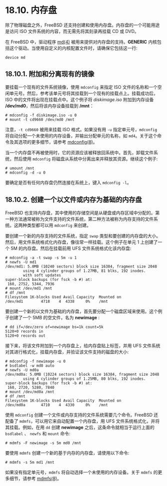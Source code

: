 # 18.10. 内存盘

除了物理磁盘之外，FreeBSD 还支持创建和使用内存盘。内存盘的一个可能用途是访问 ISO 文件系统的内容，而无需先将其刻录再挂载 CD 或 DVD。

在 FreeBSD 中，驱动程序 [md(4)](https://www.freebsd.org/cgi/man.cgi?query=md&sektion=4&format=html) 被用来提供对内存盘的支持。**GENERIC** 内核包括这个驱动。当使用自定义的内核配置文件时，请确保它包括这一行:

```
device md
```

## 18.10.1. 附加和分离现有的镜像

要挂载一个现有的文件系统镜像，使用 `mdconfig` 来指定 ISO 文件的名称和一个空闲单元号。然后，参考该单元号将其挂载到一个现有的挂载点上。挂载成功后，ISO 中的文件将出现在挂载点中。这个例子将 *diskimage.iso* 附加到内存设备 **/dev/md0**，然后将该内存设备挂载到 **/mnt**：
```
# mdconfig -f diskimage.iso -u 0
# mount -t cd9660 /dev/md0 /mnt
```
注意，`-t cd9660` 被用来挂载 ISO 格式。如果没有用 `-u` 指定单元号，`mdconfig` 将自动分配一个未使用的内存设备，并输出分配单元的名称，如 `md4`。关于这个命令及其选项的更多细节，请参考 [mdconfig(8)](https://www.freebsd.org/cgi/man.cgi?query=mdconfig&sektion=8&format=html)。

当一个内存盘不再被使用时，它的资源应该被释放回系统中。首先，卸载文件系统，然后使用 `mdconfig` 将磁盘从系统中分离出来并释放其资源。继续这个例子:

```
# umount /mnt
# mdconfig -d -u 0
```

要确定是否有任何内存盘仍然连接在系统上，键入 `mdconfig -l`。

## 18.10.2. 创建一个以文件或内存为基础的内存盘

FreeBSD 也支持内存盘，其中使用的存储空间是从硬盘或内存区域中分配的。第一种方法通常被称为文件支持的文件系统，第二种方法被称为内存支持的文件系统。这两种类型都可以用 `mdconfig` 来创建。

要创建一个新的内存支持的文件系统，指定 `swap` 类型和要创建的内存盘的大小。然后，用文件系统格式化内存盘，像往常一样挂载。这个例子在单元 1 上创建了一个 5M 的内存盘。然后在挂载前用 UFS 文件系统格式化该内存盘:

```
# mdconfig -a -t swap -s 5m -u 1
# newfs -U md1
/dev/md1: 5.0MB (10240 sectors) block size 16384, fragment size 2048
        using 4 cylinder groups of 1.27MB, 81 blks, 192 inodes.
        with soft updates
super-block backups (for fsck -b #) at:
 160, 2752, 5344, 7936
# mount /dev/md1 /mnt
# df /mnt
Filesystem 1K-blocks Used Avail Capacity  Mounted on
/dev/md1        4718    4  4338     0%    /mnt
```

要创建一个新的以文件为基础的内存盘，首先要分配一个磁盘区域来使用。这个例子创建了一个 5MB 的空文件，名为 **newimage** :

```
# dd if=/dev/zero of=newimage bs=1k count=5k
5120+0 records in
5120+0 records out
```

接下来，将该文件附加到一个内存盘上，给内存盘贴上标签，并用 UFS 文件系统对其进行格式化，挂载内存盘，并验证该文件支持的磁盘的大小:

```
# mdconfig -f newimage -u 0
# bsdlabel -w md0 auto
# newfs -U md0a
/dev/md0a: 5.0MB (10224 sectors) block size 16384, fragment size 2048
        using 4 cylinder groups of 1.25MB, 80 blks, 192 inodes.
super-block backups (for fsck -b #) at:
 160, 2720, 5280, 7840
# mount /dev/md0a /mnt
# df /mnt
Filesystem 1K-blocks Used Avail Capacity  Mounted on
/dev/md0a       4710    4  4330     0%    /mnt
```
使用 `mdconfig` 创建一个文件或内存支持的文件系统需要几个命令。FreeBSD 还配备了 `mdmfs`，可以用它来自动配置一个内存盘，用 UFS 文件系统格式化，并将其挂载。例如，在用 `dd` 创建 **newimage** 之后，这条命令就相当于运行上面的 `bsdlabel` 、 `newfs` 和 `mount` 命令:

```
# mdmfs -F newimage -s 5m md0 /mnt
```

要使用 `mdmfs` 创建一个新的基于内存的内存盘，请使用以下命令:

```
# mdmfs -s 5m md1 /mnt
```
如果没有指定单元号，`mdmfs` 将自动选择一个未使用的内存设备。关于 `mdmfs` 的更多细节，请参考 [mdmfs(8)](https://www.freebsd.org/cgi/man.cgi?query=mdmfs&sektion=8&format=html)。
